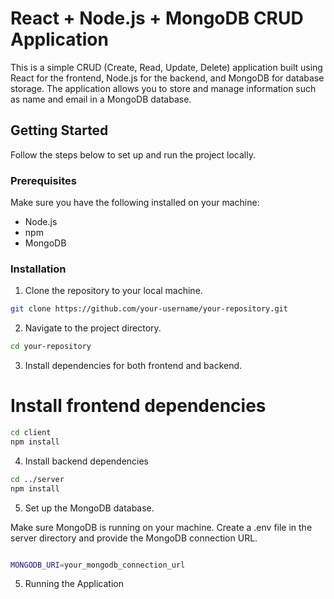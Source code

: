 # React + Node.js + MongoDB CRUD Application

This is a simple CRUD (Create, Read, Update, Delete) application built using React for the frontend, Node.js for the backend, and MongoDB for database storage. The application allows you to store and manage information such as name and email in a MongoDB database.

## Getting Started

Follow the steps below to set up and run the project locally.

### Prerequisites

Make sure you have the following installed on your machine:

- Node.js
- npm
- MongoDB

### Installation

1. Clone the repository to your local machine.

```bash
git clone https://github.com/your-username/your-repository.git
```

2. Navigate to the project directory.

```bash
cd your-repository
```

3. Install dependencies for both frontend and backend.
# Install frontend dependencies
```bash
cd client
npm install
```


4. Install backend dependencies
```bash
cd ../server
npm install

```



5. Set up the MongoDB database.

Make sure MongoDB is running on your machine.
Create a .env file in the server directory and provide the MongoDB connection URL.

```bash

MONGODB_URI=your_mongodb_connection_url
```

5. Running the Application

```
